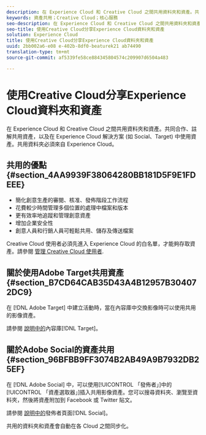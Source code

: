 ```yaml
---
description: 在 Experience Cloud 和 Creative Cloud 之間共用資料夾和資產。共同合作、註解共用資產，以及在 Experience Cloud 解決方案 (如 Social、Target) 中使用資產。共用資料夾必須來自 Experience Cloud。
keywords: 資產共用；Creative Cloud；核心服務
seo-description: 在 Experience Cloud 和 Creative Cloud 之間共用資料夾和資產。共同合作、註解共用資產，以及在 Experience Cloud 解決方案 (如 Social、Target) 中使用資產。共用資料夾必須來自 Experience Cloud。
seo-title: 使用Creative Cloud分享Experience Cloud資料夾和資產
solution: Experience Cloud
title: 使用Creative Cloud分享Experience Cloud資料夾和資產
uuid: 2bb002a6-e08 e-402b-8df0-beaturek21 ab74490
translation-type: tm+mt
source-git-commit: af5339fe58ce884345804574c209907d6504a483

---
```



# 使用Creative Cloud分享Experience Cloud資料夾和資產

在 Experience Cloud 和 Creative Cloud 之間共用資料夾和資產。共同合作、註解共用資產，以及在 Experience Cloud 解決方案 (如 Social、Target) 中使用資產。共用資料夾必須來自 Experience Cloud。

## 共用的優點 {#section_4AA9939F38064280BB181D5F9E1FDEEE}

* 簡化創意生產的審閱、核准、發佈階段工作流程
* 花費較少時間管理多個位置的處理中檔案和版本
* 更有效率地追蹤和管理創意資產
* 增加企業安全性
* 創意人員和行銷人員可輕鬆共用、儲存及傳送檔案

Creative Cloud 使用者必須先進入 Experience Cloud 的白名單，才能夠存取資產。請參閱 [管理 Creative Cloud 使用者](../experience-cloud-assets/t-admin-add-cc-user.md#task_F36D4F1D49B44F09A54F7371810D2752).

## 關於使用Adobe Target共用資產 {#section_B7CD64CAB35D43A4B12957B304072DC9}

在 [!DNL Adobe Target] 中建立活動時，當在內容庫中交換影像時可以使用共用的影像資產。

請參閱 [ 說明中的](https://marketing.adobe.com/resources/help/en_US/target/target/?f=c_manage_content)內容庫[!DNL Target]。

## 關於Adobe Social的資產共用 {#section_96BFBB9FF3074B2AB49A9B7932DB25EF}

在 [!DNL Adobe Social] 中，可以使用[!UICONTROL 「發佈者」]中的[!UICONTROL 「資產選取器」]插入共用影像資產。您可以搜尋資料夾、瀏覽至資料夾，然後將資產附加到 Facebook 或 Twitter 貼文。

請參閱 [ 說明中的](https://marketing.adobe.com/resources/help/en_US/social/?f=c_pub_publisher)發佈者頁面[!DNL Social]。

共用的資料夾和資產會自動在各 Cloud 之間同步化。
